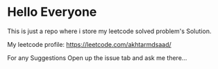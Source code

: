 # Hello Everyone

This is just a repo where i store my leetcode solved problem's Solution.

My leetcode profile: https://leetcode.com/akhtarmdsaad/

For any Suggestions Open up the issue tab and ask me there...

